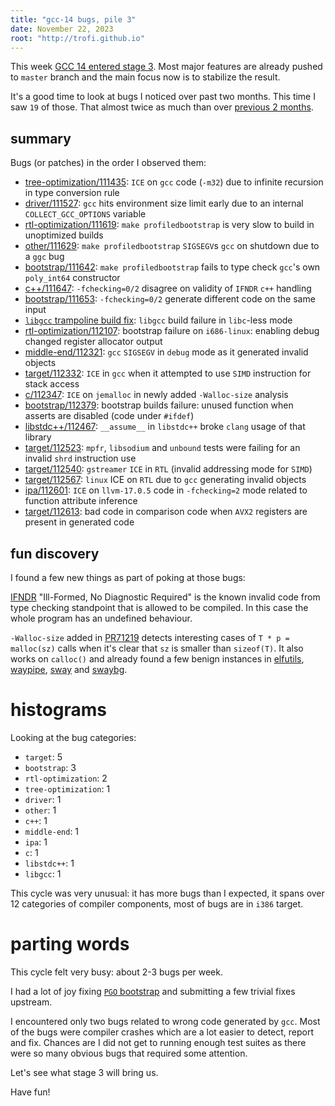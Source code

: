 ```yaml
---
title: "gcc-14 bugs, pile 3"
date: November 22, 2023
root: "http://trofi.github.io"
---
```


This week [GCC 14 entered stage 3](https://gcc.gnu.org/pipermail/gcc/2023-November/242898.html).
Most major features are already pushed to `master` branch and the main
focus now is to stabilize the result.

It's a good time to look at bugs I noticed over past two months. This
time I saw `19` of those. That almost twice as much than over
[previous 2 months](/posts/296-gcc-14-bugs-pile-2.html).

## summary

Bugs (or patches) in the order I observed them:

- [tree-optimization/111435](https://gcc.gnu.org/PR111435): `ICE` on
  `gcc` code (`-m32`) due to infinite recursion in type conversion
  rule
- [driver/111527](https://gcc.gnu.org/PR111527): `gcc` hits environment
  size limit early due to an internal `COLLECT_GCC_OPTIONS` variable
- [rtl-optimization/111619](https://gcc.gnu.org/PR111619):
  `make profiledbootstrap` is very slow to build in unoptimized builds
- [other/111629](https://gcc.gnu.org/PR111629): `make profiledbootstrap`
  `SIGSEGV`s `gcc` on shutdown due to a `ggc` bug
- [bootstrap/111642](https://gcc.gnu.org/PR111642):
  `make profiledbootstrap` fails to type check `gcc`'s own `poly_int64` constructor
- [c++/111647](https://gcc.gnu.org/PR111647): `-fchecking=0/2` disagree
  on validity of `IFNDR` `c++` handling
- [bootstrap/111653](https://gcc.gnu.org/PR111653): `-fchecking=0/2`
  generate different code on the same input
- [`libgcc` trampoline build fix](https://gcc.gnu.org/pipermail/gcc-patches/2023-October/633948.html):
  `libgcc` build failure in `libc`-less mode
- [rtl-optimization/112107](https://gcc.gnu.org/PR112107): bootstrap
  failure on `i686-linux`: enabling debug changed register allocator output
- [middle-end/112321](https://gcc.gnu.org/PR112321): `gcc` `SIGSEGV` in
  `debug` mode as it generated invalid objects
- [target/112332](https://gcc.gnu.org/PR112332): `ICE` in `gcc` when it
  attempted to use `SIMD` instruction for stack access
- [c/112347](https://gcc.gnu.org/PR112347): `ICE` on `jemalloc` in newly
  added `-Walloc-size` analysis
- [bootstrap/112379](https://gcc.gnu.org/PR112379): bootstrap builds
  failure: unused function when asserts are disabled (code under `#ifdef`)
- [libstdc++/112467](https://gcc.gnu.org/PR112467): `__assume__` in
  `libstdc++` broke `clang` usage of that library
- [target/112523](https://gcc.gnu.org/PR112523): `mpfr`, `libsodium` and
  `unbound` tests were failing for an invalid `shrd` instruction use
- [target/112540](https://gcc.gnu.org/PR112540): `gstreamer` `ICE` in
  `RTL` (invalid addressing mode for `SIMD`)
- [target/112567](https://gcc.gnu.org/PR112567): `linux` ICE on `RTL`
  due to `gcc` generating invalid objects
- [ipa/112601](https://gcc.gnu.org/PR112601): `ICE` on `llvm-17.0.5`
  code in `-fchecking=2` mode related to function attribute inference
- [target/112613](https://gcc.gnu.org/PR112613): bad code in comparison
  code when `AVX2` registers are present in generated code

## fun discovery

I found a few new things as part of poking at those bugs:

[IFNDR](https://en.cppreference.com/w/cpp/language/acronyms) "Ill-Formed,
No Diagnostic Required" is the known invalid code from type checking
standpoint that is allowed to be compiled. In this case the whole
program has an undefined behaviour.

`-Walloc-size` added in [PR71219](https://gcc.gnu.org/PR71219) detects
interesting cases of `T * p = malloc(sz)` calls when it's clear that `sz`
is smaller than `sizeof(T)`. It also works on `calloc()` and already
found a few benign instances in
[elfutils](https://sourceware.org/git/?p=elfutils.git;a=commitdiff;h=fb232b56ca4dc37a70fd4e581a0fc2c56dda5e0a),
[waypipe](https://gitlab.freedesktop.org/mstoeckl/waypipe/-/merge_requests/19),
[sway](https://github.com/swaywm/sway/commit/020a572ed615b8fe272c7566a27ee0abe73a58d7)
and
[swaybg](https://github.com/swaywm/swaybg/commit/435be14610a4b4538adc6a926160ed434ff630fa).

# histograms

Looking at the bug categories:

- `target`: 5
- `bootstrap`: 3
- `rtl-optimization`: 2
- `tree-optimization`: 1
- `driver`: 1
- `other`: 1
- `c++`: 1
- `middle-end`: 1
- `ipa`: 1
- `c`: 1
- `libstdc++`: 1
- `libgcc`: 1

This cycle was very unusual: it has more bugs than I expected, it spans
over 12 categories of compiler components, most of bugs are in `i386`
target.

# parting words

This cycle felt very busy: about 2-3 bugs per week.

I had a lot of joy fixing [`PGO` bootstrap](/posts/301-another-gcc-profiling-bug.html)
and submitting a few trivial fixes upstream.

I encountered only two bugs related to wrong code generated by `gcc`.
Most of the bugs were compiler crashes which are a lot easier to detect,
report and fix. Chances are I did not get to running enough test suites
as there were so many obvious bugs that required some attention.

Let's see what stage 3 will bring us.

Have fun!
